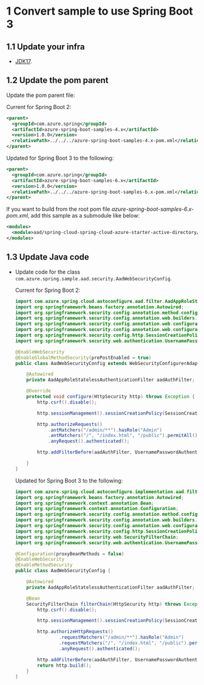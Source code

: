 # 1 Convert sample to use Spring Boot 3

## 1.1 Update your infra

- [JDK17](https://www.oracle.com/java/technologies/downloads/).

## 1.2 Update the pom parent

Update the pom parent file:

Current for Spring Boot 2:
   ```xml
   <parent>
     <groupId>com.azure.spring</groupId>
     <artifactId>azure-spring-boot-samples-4.x</artifactId>
     <version>1.0.0</version>
     <relativePath>../../../azure-spring-boot-samples-4.x-pom.xml</relativePath>
   </parent>
   ```

Updated for Spring Boot 3 to the following:
   ```xml
   <parent>
     <groupId>com.azure.spring</groupId>
     <artifactId>azure-spring-boot-samples-6.x</artifactId>
     <version>1.0.0</version>
     <relativePath>../../../azure-spring-boot-samples-6.x-pom.xml</relativePath>
   </parent>
   ```

If you want to build from the root pom file *azure-spring-boot-samples-6.x-pom.xml*, add this sample as a submodule like below:

   ```xml
   <modules>
     <module>aad/spring-cloud-spring-cloud-azure-starter-active-directory/aad-resource-server-by-filter-stateless</module>
   </modules>
   ```

## 1.3 Update Java code

- Update code for the class `com.azure.spring.sample.aad.security.AadWebSecurityConfig`.

    Current for Spring Boot 2:

    ```java
    import com.azure.spring.cloud.autoconfigure.aad.filter.AadAppRoleStatelessAuthenticationFilter;
    import org.springframework.beans.factory.annotation.Autowired;
    import org.springframework.security.config.annotation.method.configuration.EnableGlobalMethodSecurity;
    import org.springframework.security.config.annotation.web.builders.HttpSecurity;
    import org.springframework.security.config.annotation.web.configuration.EnableWebSecurity;
    import org.springframework.security.config.annotation.web.configuration.WebSecurityConfigurerAdapter;
    import org.springframework.security.config.http.SessionCreationPolicy;
    import org.springframework.security.web.authentication.UsernamePasswordAuthenticationFilter;
    
    @EnableWebSecurity
    @EnableGlobalMethodSecurity(prePostEnabled = true)
    public class AadWebSecurityConfig extends WebSecurityConfigurerAdapter {
    
        @Autowired
        private AadAppRoleStatelessAuthenticationFilter aadAuthFilter;
    
        @Override
        protected void configure(HttpSecurity http) throws Exception {
            http.csrf().disable();
    
            http.sessionManagement().sessionCreationPolicy(SessionCreationPolicy.NEVER);
    
            http.authorizeRequests()
                .antMatchers("/admin/**").hasRole("Admin")
                .antMatchers("/", "/index.html", "/public").permitAll()
                .anyRequest().authenticated();
    
            http.addFilterBefore(aadAuthFilter, UsernamePasswordAuthenticationFilter.class);
    
        }
    }
    ```
    
    Updated for Spring Boot 3 to the following:
    
    ```java
    import com.azure.spring.cloud.autoconfigure.implementation.aad.filter.AadAppRoleStatelessAuthenticationFilter;
    import org.springframework.beans.factory.annotation.Autowired;
    import org.springframework.context.annotation.Bean;
    import org.springframework.context.annotation.Configuration;
    import org.springframework.security.config.annotation.method.configuration.EnableMethodSecurity;
    import org.springframework.security.config.annotation.web.builders.HttpSecurity;
    import org.springframework.security.config.annotation.web.configuration.EnableWebSecurity;
    import org.springframework.security.config.http.SessionCreationPolicy;
    import org.springframework.security.web.SecurityFilterChain;
    import org.springframework.security.web.authentication.UsernamePasswordAuthenticationFilter;
    
    @Configuration(proxyBeanMethods = false)
    @EnableWebSecurity
    @EnableMethodSecurity
    public class AadWebSecurityConfig {
    
        @Autowired
        private AadAppRoleStatelessAuthenticationFilter aadAuthFilter;
    
        @Bean
        SecurityFilterChain filterChain(HttpSecurity http) throws Exception {
            http.csrf().disable();
    
            http.sessionManagement().sessionCreationPolicy(SessionCreationPolicy.NEVER);
    
            http.authorizeHttpRequests()
                    .requestMatchers("/admin/**").hasRole("Admin")
                    .requestMatchers("/", "/index.html", "/public").permitAll()
                    .anyRequest().authenticated();
    
            http.addFilterBefore(aadAuthFilter, UsernamePasswordAuthenticationFilter.class);
            return http.build();
        }
    }
    ```
